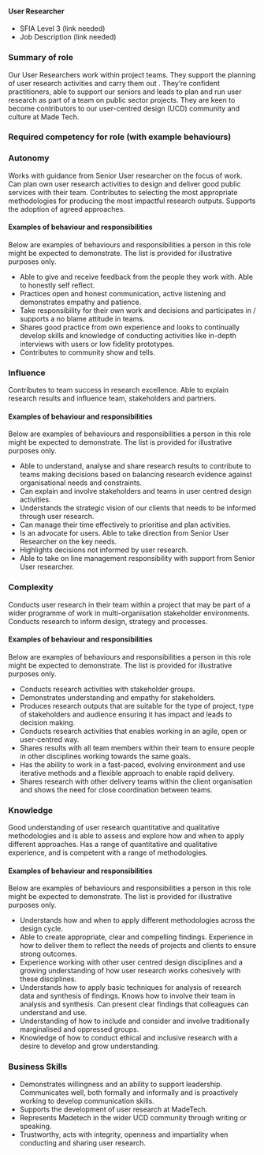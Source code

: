 #### User Researcher
- SFIA Level 3 (link needed)
- Job Description (link needed)

### Summary of role
Our User Researchers work within project teams. They support the planning of user research activities and carry them out . They’re confident practitioners, able to support our seniors and leads to  plan and run user research as part of a team on public sector projects. They are keen to become contributors to our user-centred design (UCD) community and culture at Made Tech.

### Required competency for role (with example behaviours)
### Autonomy
Works with guidance from Senior User researcher on the focus of work.  Can plan own user research activities to  design and deliver good public services with their team. Contributes to selecting  the most appropriate methodologies for  producing the most impactful research outputs.  Supports the adoption of agreed approaches.

#### Examples of behaviour and responsibilities
Below are examples of behaviours and responsibilities a person in this role might be expected to demonstrate. The list is provided for illustrative purposes only.
- Able to give and receive feedback from the people they work with. Able to honestly self reflect.
- Practices open and honest communication, active listening and demonstrates empathy and patience.
- Take responsibility for their own work and decisions and participates in / supports  a no blame attitude in teams.
- Shares good practice from own experience and looks to continually develop skills and knowledge of conducting activities like in-depth interviews with users or low fidelity prototypes.
- Contributes to  community show and tells.

### Influence 
Contributes to team success in  research excellence.
Able to explain research results and influence team, stakeholders and partners.

#### Examples of behaviour and responsibilities
Below are examples of behaviours and responsibilities a person in this role might be expected to demonstrate. The list is provided for illustrative purposes only.
- Able to understand, analyse and share research results to contribute to teams making decisions based on balancing research evidence against organisational needs and constraints.
- Can explain and involve  stakeholders and teams in user centred design activities.
- Understands the strategic vision of our clients that needs to be informed through user research.
- Can  manage their time effectively to prioritise and plan activities. 
- Is an advocate for users. Able to take direction from Senior User Researcher  on the key needs.
- Highlights decisions not informed by user research.
- Able to take on line management responsibility with support from Senior User researcher. 

### Complexity
Conducts  user research in their team within a project that may be part of a wider programme of work in multi-organisation stakeholder environments. Conducts research to inform design, strategy and processes.  

#### Examples of behaviour and responsibilities
Below are examples of behaviours and responsibilities a person in this role might be expected to demonstrate. The list is provided for illustrative purposes only.
- Conducts research activities with stakeholder groups.
- Demonstrates understanding and empathy for stakeholders.
- Produces research outputs that are suitable for the type of project, type of stakeholders and audience ensuring it has impact and leads to decision making.
- Conducts research activities that enables working in an agile, open or user-centred way.
- Shares results with all team members  within their team to ensure people in other disciplines working towards the same goals.
- Has the ability to work in a fast-paced, evolving environment and use iterative methods and a flexible approach to enable rapid delivery.
- Shares research with other delivery teams within the client organisation and shows the need for close coordination between teams.

### Knowledge 
Good understanding  of user research quantitative and qualitative methodologies and is able to assess and explore how and when to apply different approaches. 
Has a range of quantitative and qualitative experience, and is competent with a range of methodologies.

#### Examples of behaviour and responsibilities
Below are examples of behaviours and responsibilities a person in this role might be expected to demonstrate. The list is provided for illustrative purposes only.
- Understands how and when to apply different methodologies across the design cycle.
- Able to create appropriate, clear and compelling findings. Experience in how to deliver them to reflect the needs of projects and clients to  ensure strong outcomes.
- Experience working with other user centred design disciplines and a growing  understanding of how user research works cohesively with these disciplines. 
- Understands how to apply basic techniques for analysis of research data and synthesis of findings. Knows how to involve their team in analysis and synthesis. Can present clear findings that colleagues can understand and use.
- Understanding of how to include and consider and involve traditionally marginalised and oppressed groups.
- Knowledge of how to conduct  ethical and inclusive research with a desire to develop and grow understanding.

### Business Skills
- Demonstrates willingness and an ability to support leadership. Communicates well, both formally and informally and is proactively working to develop communication skills.
- Supports the development of user research at MadeTech.
- Represents Madetech in the wider UCD community through writing or speaking. 
- Trustworthy, acts with integrity, openness and impartiality when conducting and sharing user research. 
